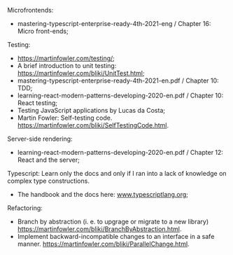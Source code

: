 Microfrontends:
- mastering-typescript-enterprise-ready-4th-2021-eng / Chapter 16: Micro front-ends;

Testing:
- https://martinfowler.com/testing/;
- A brief introduction to unit testing: https://martinfowler.com/bliki/UnitTest.html;
- mastering-typescript-enterprise-ready-4th-2021-en.pdf / Chapter 10: TDD;
- learning-react-modern-patterns-developing-2020-en.pdf / Chapter 10: React testing;
- Testing JavaScript applications by Lucas da Costa;
- Martin Fowler: Self-testing code. https://martinfowler.com/bliki/SelfTestingCode.html.

Server-side rendering:
- learning-react-modern-patterns-developing-2020-en.pdf / Chapter 12: React and the server;

Typescript:
Learn only the docs and only if I ran into a lack of knowledge on complex type constructions.
- The handbook and the docs here: www.typescriptlang.org;

Refactoring:
- Branch by abstraction (i. e. to upgrage or migrate to a new library) https://martinfowler.com/bliki/BranchByAbstraction.html.
- Implement backward-incompatible changes to an interface in a safe manner. https://martinfowler.com/bliki/ParallelChange.html.

